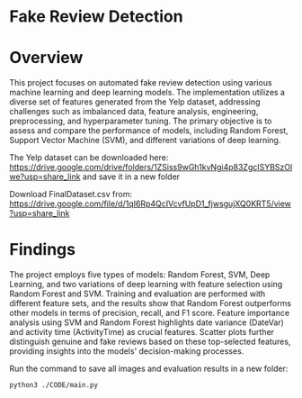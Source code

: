 # Fake Review Detection

# Overview

This project focuses on automated fake review detection using various machine learning and deep learning models. The implementation utilizes a diverse set of features generated from the Yelp dataset, addressing challenges such as imbalanced data, feature analysis, engineering, preprocessing, and hyperparameter tuning. The primary objective is to assess and compare the performance of models, including Random Forest, Support Vector Machine (SVM), and different variations of deep learning.

The Yelp dataset can be downloaded here: https://drive.google.com/drive/folders/1ZSiss9wGh1kvNgi4p83ZgcISYBSzOlwe?usp=share_link and save it in a new folder

Download FinalDataset.csv from: https://drive.google.com/file/d/1qI6Rp4QcIVcvfUpD1_fjwsgujXQ0KRT5/view?usp=share_link

# Findings

The project employs five types of models: Random Forest, SVM, Deep Learning, and two variations of deep learning with feature selection using Random Forest and SVM. Training and evaluation are performed with different feature sets, and the results show that Random Forest outperforms other models in terms of precision, recall, and F1 score. Feature importance analysis using SVM and Random Forest highlights date variance (DateVar) and activity time (ActivityTime) as crucial features. Scatter plots further distinguish genuine and fake reviews based on these top-selected features, providing insights into the models' decision-making processes.

Run the command to save all images and evaluation results in a new folder:

`python3 ./CODE/main.py`
